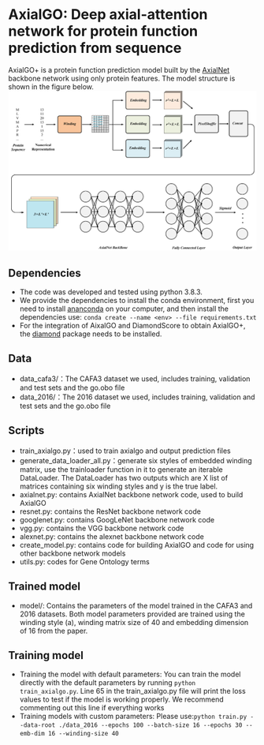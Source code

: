 # AxialGO: Deep axial-attention network for protein function prediction from sequence

AxialGO+ is a protein function prediction model built by the [AxialNet](https://github.com/Worldseer/axial-deeplab) backbone network using only protein features. The model structure is shown in the figure below.
![AxialGO](https://github.com/Worldseer/AxialGO/blob/main/images/AxialGO.jpg)

## Dependencies

* The code was developed and tested using python 3.8.3.
* We provide the dependencies to install the conda environment, first you need to install [ananconda](https://docs.anaconda.com/anaconda/install/index.html) on your computer, and then install the dependencies use:
  `conda create --name <env> --file requirements.txt`
* For the integration of AixalGO and DiamondScore to obtain AxialGO+, the [diamond](https://github.com/bbuchfink/diamond) package needs to be installed.



## Data

* data_cafa3/：The CAFA3 dataset we used, includes training, validation and test sets and  the go.obo file
* data_2016/：The 2016 dataset we used, includes training, validation and test sets and  the go.obo file

## Scripts
- train_axialgo.py：used to train axialgo and output prediction files
- generate_data_loader_all.py：generate six styles of embedded winding matrix, use the trainloader function in it to generate an iterable DataLoader. The DataLoader has two outputs which are X list of matrices containing six winding styles and y is the true label.
- axialnet.py: contains AxialNet backbone network code, used to build AxialGO
- resnet.py: contains the ResNet backbone network code
- googlenet.py: contains GoogLeNet backbone network code
- vgg.py: contains the VGG backbone network code
- alexnet.py: contains the alexnet backbone network code
- create_model.py: contains  code for building AxialGO and code for using other backbone network models
- utils.py: codes for Gene Ontology terms

## Trained model
* model/: Contains the parameters of the model trained in the CAFA3 and 2016 datasets. Both model parameters provided are trained using the winding style (a), winding matrix size of 40 and embedding dimension of 16 from the paper.

## Training model
- Training the model with default parameters:
You can train the model directly with the default parameters by running `python train_axialgo.py`. Line 65 in the train_axialgo.py file will print the loss values to test if the model is working properly. We recommend commenting out this line if everything works
- Training models with custom parameters:
Please use:`python train.py --data-root ./data_2016 --epochs 100 --batch-size 16 --epochs 30 --emb-dim 16 --winding-size 40`
